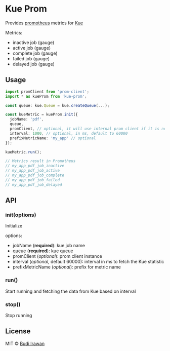 # Kue Prom
Provides [promotheus](https://prometheus.io/) metrics for [Kue](https://github.com/Automattic/kue)

Metrics:
- inactive job (gauge)
- active job (gauge)
- complete job (gauge)
- failed job (gauge)
- delayed job (gauge)

## Usage
```typescript
import promClient from 'prom-client';
import * as kueProm from 'kue-prom';

const queue: kue.Queue = kue.createQueue(...);

const kueMetric = kueProm.init({
  jobName: 'pdf',
  queue,
  promClient, // optional, it will use internal prom client if it is not given
  interval: 1000, // optional, in ms, default to 60000
  prefixMetricName: 'my_app' // optional
});

kueMetric.run();

// Metrics result in Promotheus
// my_app_pdf_job_inactive
// my_app_pdf_job_active
// my_app_pdf_job_complete
// my_app_pdf_job_failed
// my_app_pdf_job_delayed
```

## API
### init(options)
Initialize

options:
- jobName (**required**): kue job name
- queue (**required**): kue queue
- promClient (*optional*): prom client instance
- interval (*optional*, default 60000): interval in ms to fetch the Kue statistic
- prefixMetricName (*optional*): prefix for metric name

### run()
Start running and fetching the data from Kue based on interval

### stop()
Stop running

## License
MIT © [Budi Irawan](https://github.com/deerawan)
